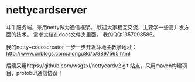 ﻿# nettycardserver
斗牛服务端，采用netty做为通信框架。
欢迎大家相互交流，主要学一些高并发方面的技术。
需求文档在docs文件夹里面。
我的QQ:1357098586。

我的netty+cocoscreator 一步一步开发斗地主教学地址：     http://www.cnblogs.com/alongu3d/p/9897565.html


后续采用https://github.com/wsgzxl/nettycardv2.git 站点，采用maven构建项目，protobuf通信协议！
